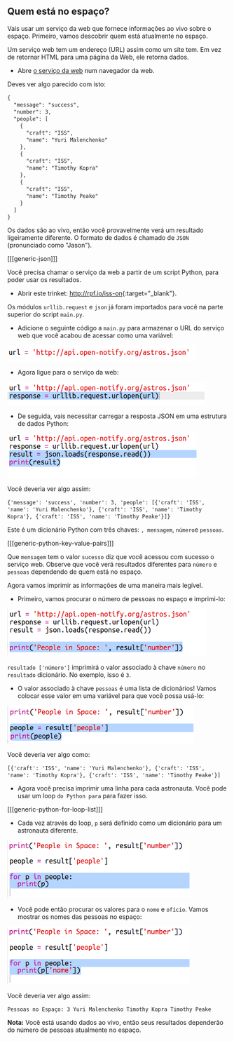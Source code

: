 ## Quem está no espaço?

Vais usar um serviço da web que fornece informações ao vivo sobre o espaço. Primeiro, vamos descobrir quem está atualmente no espaço.

Um serviço web tem um endereço (URL) assim como um site tem. Em vez de retornar HTML para uma página da Web, ele retorna dados.

+ Abre <a href="http://api.open-notify.org/astros.json" target="_blank">o serviço da web</a> num navegador da web.

Deves ver algo parecido com isto:

    {
      "message": "success",
      "number": 3,
      "people": [
        {
          "craft": "ISS",
          "name": "Yuri Malenchenko"
        },
        {
          "craft": "ISS",
          "name": "Timothy Kopra"
        },
        {
          "craft": "ISS",
          "name": "Timothy Peake"
        }
      ]
    }
    

Os dados são ao vivo, então você provavelmente verá um resultado ligeiramente diferente. O formato de dados é chamado de `JSON` (pronunciado como "Jason").

[[[generic-json]]]

Você precisa chamar o serviço da web a partir de um script Python, para poder usar os resultados.

+ Abrir este trinket: <http://rpf.io/iss-on>{:target="_blank"}.

Os módulos `urllib.request` e `json` já foram importados para você na parte superior do script `main.py`.

+ Adicione o seguinte código a `main.py` para armazenar o URL do serviço web que você acabou de acessar como uma variável:

![captura de tela](images/iss-url.png)

+ Agora ligue para o serviço da web:

![captura de tela](images/iss-request.png)

+ De seguida, vais necessitar carregar a resposta JSON em uma estrutura de dados Python:

![captura de tela](images/iss-result.png)

Você deveria ver algo assim:

    {'message': 'success', 'number': 3, 'people': [{'craft': 'ISS', 'name': 'Yuri Malenchenko'}, {'craft': 'ISS', 'name': 'Timothy Kopra'}, {'craft': 'ISS', 'name': 'Timothy Peake'}]}
    

Este é um dicionário Python com três chaves: `, mensagem`, `número`e `pessoas`.

[[[generic-python-key-value-pairs]]]

Que `mensagem` tem o valor `sucesso` diz que você acessou com sucesso o serviço web. Observe que você verá resultados diferentes para `número` e `pessoas` dependendo de quem está no espaço.

Agora vamos imprimir as informações de uma maneira mais legível.

+ Primeiro, vamos procurar o número de pessoas no espaço e imprimi-lo:

![captura de tela](images/iss-number.png)

`resultado ['número']` imprimirá o valor associado à chave `número` no `resultado` dicionário. No exemplo, isso é `3`.

+ O valor associado à chave `pessoas` é uma lista de dicionários! Vamos colocar esse valor em uma variável para que você possa usá-lo:

![captura de tela](images/iss-people.png)

Você deveria ver algo como:

    [{'craft': 'ISS', 'name': 'Yuri Malenchenko'}, {'craft': 'ISS', 'name': 'Timothy Kopra'}, {'craft': 'ISS', 'name': 'Timothy Peake'}]
    

+ Agora você precisa imprimir uma linha para cada astronauta. Você pode usar um loop `do Python para` para fazer isso.

[[[generic-python-for-loop-list]]]

+ Cada vez através do loop, `p` será definido como um dicionário para um astronauta diferente.

![captura de tela](images/iss-people-1a.png)

+ Você pode então procurar os valores para o `nome` e `ofício`. Vamos mostrar os nomes das pessoas no espaço:

![captura de tela](images/iss-people-2.png)

Você deveria ver algo assim:

    Pessoas no Espaço: 3 Yuri Malenchenko Timothy Kopra Timothy Peake
    

**Nota:** Você está usando dados ao vivo, então seus resultados dependerão do número de pessoas atualmente no espaço.